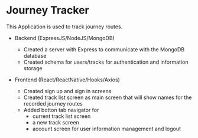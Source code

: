 # Journey Tracker

This Application is used to track journey routes.


- Backend (ExpressJS/NodeJS/MongoDB)
	- Created a server with Express to communicate with the MongoDB database
	- Created schema for users/tracks for authentication and information storage

- Frontend (React/ReactNative/Hooks/Axios)
	- Created sign up and sign in screens
	- Created track list screen as main screen that will show names for the recorded journey routes
	- Added botton tab navigator for
		- current track list screen
		- a new track screen
		- account screen for user information management and logout